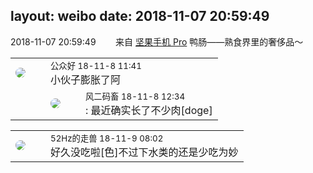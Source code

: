 layout: weibo
date: 2018-11-07 20:59:49
---
<meta name="referrer" content="no-referrer" />

2018-11-07 20:59:49  &nbsp;&nbsp;&nbsp;&nbsp;&nbsp;&nbsp; 来自 <a href="http://app.weibo.com/t/feed/Z4AgP" rel="nofollow">坚果手机 Pro</a>
鸭肠——熟食界里的奢侈品～ ​​​

<table style="width: 100%;">
  <tr>
    <td style="width: 40px;"><img style="border-radius:50%" src="https://tva1.sinaimg.cn/crop.0.0.996.996.50/56cd8808jw8f5uwsaxc6xj20ro0ro0uj.jpg?KID=imgbed,tva&Expires=1624466391&ssig=L9FFWMuyBI"></td>
    <td colspan="2"><small>公众好 18-11-8 11:41</small><br/>小伙子膨胀了阿</td>
  </tr>
  <tr>
    <td/>
    <td style="width: 40px;"><img style="border-radius:50%" src="https://tva3.sinaimg.cn/crop.0.0.639.639.50/6d2a6003jw8f3idy69w2gj20hs0hrt9g.jpg?KID=imgbed,tva&Expires=1624466391&ssig=l8wdvgW74Z"></td>
    <td><small>风二码畜 18-11-8 12:34</small><br/>: 最近确实长了不少肉[doge]</td>
  </tr>
</table>

<table style="width: 100%;">
  <tr>
    <td style="width: 40px;"><img style="border-radius:50%" src="https://tva4.sinaimg.cn/crop.0.0.180.180.50/8beaf773jw1e8qgp5bmzyj2050050aa8.jpg?KID=imgbed,tva&Expires=1624466391&ssig=TallB%2BF5a1"></td>
    <td colspan="2"><small>52Hz的走兽 18-11-9 08:02</small><br/>好久没吃啦[色]不过下水类的还是少吃为妙</td>
  </tr>
</table>
